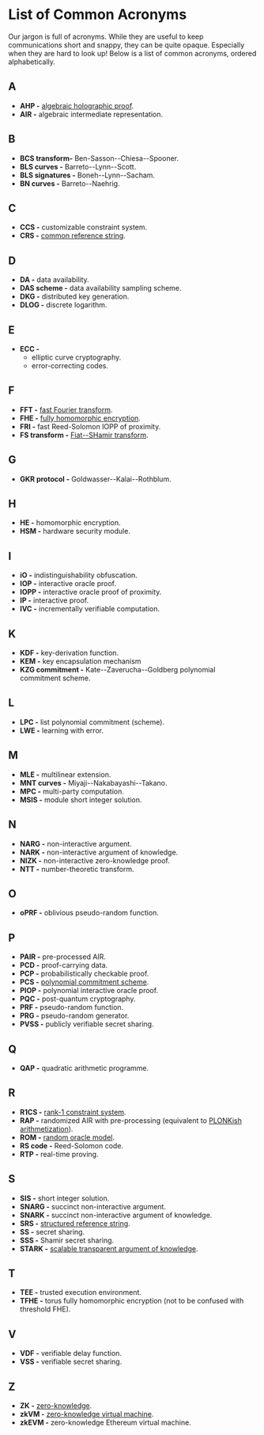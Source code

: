 # List of Common Acronyms

Our jargon is full of acronyms.
While they are useful to keep communications short and snappy, they can be quite opaque.
Especially when they are hard to look up! 
Below is a list of common acronyms, ordered alphabetically.

## A
- **AHP -** [algebraic holographic proof](./definitions/algebraic_holographic_proof.md).
- **AIR -** algebraic intermediate representation.

## B
- **BCS transform-** Ben-Sasson--Chiesa--Spooner.
- **BLS curves -** Barreto--Lynn--Scott.
- **BLS signatures -** Boneh--Lynn--Sacham.
- **BN curves -** Barreto--Naehrig.

## C
- **CCS -** customizable constraint system.
- **CRS -** [common reference string](./definitions/common_reference_string.md).

## D
- **DA -** data availability.
- **DAS scheme -** data availability sampling scheme. 
- **DKG -** distributed key generation.
- **DLOG -** discrete logarithm.

## E
- **ECC -**
    - elliptic curve cryptography.
    - error-correcting codes.

## F
- **FFT -** [fast Fourier transform](./definitions/fast_fourier_transform.md).
- **FHE -** [fully homomorphic encryption](./definitions/fhe.md).
- **FRI -** fast Reed-Solomon IOPP of proximity.
- **FS transform -** [Fiat--SHamir transform](./definitions/fiat_shamir.md).

## G
- **GKR protocol -** Goldwasser--Kalai--Rothblum.

## H
- **HE -** homomorphic encryption.
- **HSM -** hardware security module.

## I
- **iO -** indistinguishability obfuscation.
- **IOP -** interactive oracle proof. 
- **IOPP -** interactive oracle proof of proximity.
- **IP -** interactive proof.
- **IVC -** incrementally verifiable computation.

## K
- **KDF -** key-derivation function.
- **KEM -** key encapsulation mechanism
- **KZG commitment -** Kate--Zaverucha--Goldberg polynomial commitment scheme.

## L
- **LPC -** list polynomial commitment (scheme).
- **LWE -** learning with error.

## M
- **MLE -** multilinear extension.
- **MNT curves -** Miyaji--Nakabayashi--Takano.
- **MPC -** multi-party computation.
- **MSIS -** module short integer solution.

## N
- **NARG -** non-interactive argument.
- **NARK -** non-interactive argument of knowledge.
- **NIZK -** non-interactive zero-knowledge proof.
- **NTT -** number-theoretic transform.

## O
- **oPRF -** oblivious pseudo-random function.

## P 
- **PAIR -** pre-processed AIR. 
- **PCD -** proof-carrying data.
- **PCP -** probabilistically checkable proof. 
- **PCS -** [polynomial commitment scheme](./definitions/polynomial_commitment.md). 
- **PIOP -** polynomial interactive oracle proof. 
- **PQC -** post-quantum cryptography.
- **PRF -** pseudo-random function.
- **PRG -** pseudo-random generator. 
- **PVSS -** publicly verifiable secret sharing.

## Q
- **QAP -** quadratic arithmetic programme.

## R
- **R1CS -** [rank-1 constraint system](./definitions/r1cs.md).
- **RAP -** randomized AIR with pre-processing (equivalent to [PLONKish arithmetization](./definitions/plonkish_arithmetization.md)).
- **ROM -** [random oracle model](./definitions/random_oracle.md).
- **RS code -** Reed-Solomon code. 
- **RTP -** real-time proving.

## S
- **SIS -** short integer solution.
- **SNARG -** succinct non-interactive argument.
- **SNARK -** succinct non-interactive argument of knowledge.
- **SRS -** [structured reference string](./definitions/structured_reference_string.md).
- **SS -** secret sharing.
- **SSS -** Shamir secret sharing.
- **STARK -** [scalable transparent argument of knowledge](./definitions/stark.md). 

## T
- **TEE -** trusted execution environment.
- **TFHE -** torus fully homomorphic encryption (not to be confused with threshold FHE).

## V
- **VDF -** verifiable delay function. 
- **VSS -** verifiable secret sharing.

## Z
- **ZK -** [zero-knowledge](./definitions/zero_knowledge_proof.md).
- **zkVM -** [zero-knowledge virtual machine](./definitions/zkvm.md). 
- **zkEVM -** zero-knowledge Ethereum virtual machine.